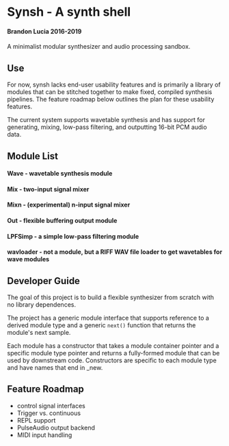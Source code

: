 Synsh - A synth shell
======================
#### Brandon Lucia 2016-2019

A minimalist modular synthesizer and audio processing sandbox. 

## Use
For now, synsh lacks end-user usability features and is primarily a library of
modules that can be stitched together to make fixed, compiled synthesis
pipelines.  The feature roadmap below outlines the plan for these usability
features.

The current system supports wavetable synthesis and has support for generating,
mixing, low-pass filtering, and outputting 16-bit PCM audio data. 

## Module List

#### Wave - wavetable synthesis module

#### Mix - two-input signal mixer

#### Mixn - (experimental) n-input signal mixer

#### Out - flexible buffering output module

#### LPFSimp - a simple low-pass filtering module

#### wavloader - not a module, but a RIFF WAV file loader to get wavetables for wave modules

## Developer Guide
The goal of this project is to build a flexible synthesizer from scratch with no library dependences.

The project has a generic module interface that supports reference to a derived module type and a generic `next()` function that returns the module's next sample.

Each module has a constructor that takes a module container pointer and a
specific module type pointer and returns a fully-formed module that can be used
by downstream code.  Constructors are specific to each module type and have names that end in \_new.



## Feature Roadmap
* control signal interfaces
* Trigger vs. continuous
* REPL support 
* PulseAudio output backend
* MIDI input handling
